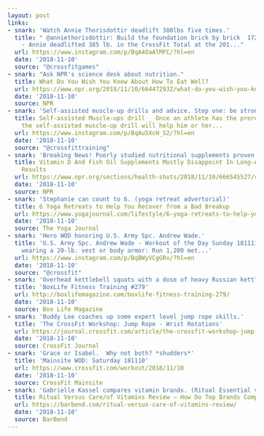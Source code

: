 ```yaml
---
layout: post
links:
- snark: 'Watch Annie Thorisdottir deadlift 380lbs five times.'
  title: " @anniethorisdottir: Build the foundation brick by brick  172,5kg/380lb.
    - Annie deadlifted 385 lb. in the CrossFit Total at the 201..."
  url: https://www.instagram.com/p/BqA4OaAlMFC/?hl=en
  date: '2018-11-10'
  source: "@crossfitgames"
- snark: "Ask NPR's science desk about nutrition."
  title: What Do You Wish You Knew About How To Eat Well?
  url: https://www.npr.org/2018/11/10/664472932/what-do-you-wish-you-knew-about-how-to-eat-well?utm_medium=RSS&utm_campaign=fitnessnutrition
  date: '2018-11-10'
  source: NPR
- snark: 'Self-assisted muscle-up drills and advice. Step one: be strong.'
  title: Self-assisted Muscle-ups drill _ Once an athlete has the prerequisite strength,
    the self-assisted muscle-up drill will help him or her...
  url: https://www.instagram.com/p/BqAu5XcH_S2/?hl=en
  date: '2018-11-10'
  source: "@crossfittraining"
- snark: 'Breaking News! Poorly studied nutritional supplements proven to be ineffective. (vitamin D and fish oil)'
  title: Vitamin D And Fish Oil Supplements Mostly Disappoint In Long-Awaited Research
    Results
  url: https://www.npr.org/sections/health-shots/2018/11/10/666545527/vitamin-d-and-fish-oil-supplements-disappoint-in-long-awaited-study-results?utm_medium=RSS&utm_campaign=fitnessnutrition
  date: '2018-11-10'
  source: NPR
- snark: 'Stephanie can count to 6. (yoga retreat advertorial)'
  title: 6 Yoga Retreats to Help You Recover from a Bad Breakup
  url: https://www.yogajournal.com/lifestyle/6-yoga-retreats-to-help-you-recover-from-a-bad-breakup
  date: '2018-11-10'
  source: The Yoga Journal
- snark: 'Hero WOD honoring U.S. Army Spc. Andrew Wade.'
  title: 'U.S. Army Spc. Andrew Wade - Workout of the Day Sunday 181111 Wade For time,
    wearing a 20-lb. vest or body armor: Run 1,200 met...'
  url: https://www.instagram.com/p/BqBWyVCgGRx/?hl=en
  date: '2018-11-10'
  source: "@crossfit"
- snark: 'Overhead kettlebell squats with a dose of heavy Russian kettlebell swings. Enjoy.'
  title: 'BoxLife Fitness Training #279'
  url: http://boxlifemagazine.com/boxlife-fitness-training-279/
  date: '2018-11-10'
  source: Box Life Magazine
- snark: 'Buddy Lee coaches up some expert level jump rope skills.'
  title: 'The CrossFit Workshop: Jump Rope - Wrist Rotations'
  url: https://journal.crossfit.com/article/the-crossfit-workshop-jump-rope-wrist-rotations
  date: '2018-11-10'
  source: CrossFit Journal
- snark: 'Grace or Isabel.  Why not both? *shudders*'
  title: 'Mainsite WOD: Saturday 181110'
  url: https://www.crossfit.com/workout/2018/11/10
  date: '2018-11-10'
  source: CrossFit Mainsite
- snark: 'Gabrielle Kassel compares vitamin brands. (Ritual Essential vs. Care/Of advertorial)'
  title: Ritual Versus Care/of Vitamins Review — How Do Top Brands Compare?
  url: https://barbend.com/ritual-versus-care-of-vitamins-review/
  date: '2018-11-10'
  source: BarBend
---
```

